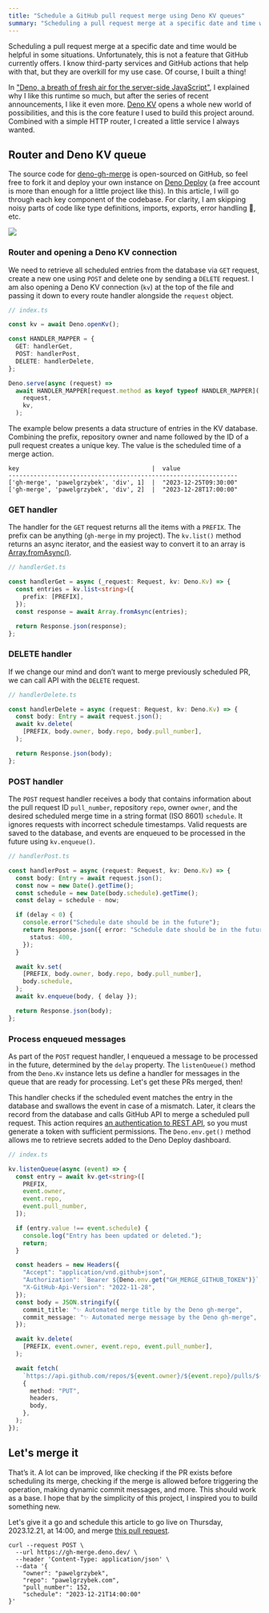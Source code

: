 ```yaml
---
title: "Schedule a GitHub pull request merge using Deno KV queues"
summary: "Scheduling a pull request merge at a specific date and time would be helpful in some situations. Unfortunately, this is not a feature that GitHub currently offers. Of course, I built a thing!"
---
```


Scheduling a pull request merge at a specific date and time would be helpful in
some situations. Unfortunately, this is not a feature that GitHub currently
offers. I know third-party services and GitHub actions that help with that, but
they are overkill for my use case. Of course, I built a thing!

In
["Deno, a breath of fresh air for the server-side JavaScript"](/deno-a-breath-of-fresh-air-for-the-server-side-javascript/),
I explained why I like this runtime so much, but after the series of recent
announcements, I like it even more. [Deno KV](https://deno.com/kv) opens a whole
new world of possibilities, and this is the core feature I used to build this
project around. Combined with a simple HTTP router, I created a little service I
always wanted.

## Router and Deno KV queue

The source code for
[deno-gh-merge](https://github.com/pawelgrzybek/deno-gh-merge) is open-sourced
on GitHub, so feel free to fork it and deploy your own instance on
[Deno Deploy](https://deno.com/deploy) (a free account is more than enough for a
little project like this). In this article, I will go through each key component
of the codebase. For clarity, I am skipping noisy parts of code like type
definitions, imports, exports, error handling 🙈, etc.

![](diagram.jpg)

### Router and opening a Deno KV connection

We need to retrieve all scheduled entries from the database via `GET` request,
create a new one using `POST` and delete one by sending a `DELETE` request. I am
also opening a Deno KV connection (`kv`) at the top of the file and passing it
down to every route handler alongside the `request` object.

```ts
// index.ts

const kv = await Deno.openKv();

const HANDLER_MAPPER = {
  GET: handlerGet,
  POST: handlerPost,
  DELETE: handlerDelete,
};

Deno.serve(async (request) =>
  await HANDLER_MAPPER[request.method as keyof typeof HANDLER_MAPPER](
    request,
    kv,
  );
```

The example below presents a data structure of entries in the KV database.
Combining the prefix, repository owner and name followed by the ID of a pull
request creates a unique key. The value is the scheduled time of a merge action.

```
key                                     |  value
----------------------------------------------------------------
['gh-merge', 'pawelgrzybek', 'div', 1]  |  "2023-12-25T09:30:00"
['gh-merge', 'pawelgrzybek', 'div', 2]  |  "2023-12-28T17:00:00"
```

### GET handler

The handler for the `GET` request returns all the items with a `PREFIX`. The
prefix can be anything (`gh-merge` in my project). The `kv.list()` method
returns an async iterator, and the easiest way to convert it to an array is
[Array.fromAsync()](https://tc39.es/proposal-array-from-async/#sec-array.fromAsync).

```ts
// handlerGet.ts

const handlerGet = async (_request: Request, kv: Deno.Kv) => {
  const entries = kv.list<string>({
    prefix: [PREFIX],
  });
  const response = await Array.fromAsync(entries);

  return Response.json(response);
};
```

### DELETE handler

If we change our mind and don’t want to merge previously scheduled PR, we can
call API with the `DELETE` request.

```ts
// handlerDelete.ts

const handlerDelete = async (request: Request, kv: Deno.Kv) => {
  const body: Entry = await request.json();
  await kv.delete(
    [PREFIX, body.owner, body.repo, body.pull_number],
  );

  return Response.json(body);
};
```

### POST handler

The `POST` request handler receives a body that contains information about the
pull request ID `pull_number`, repository `repo`, owner `owner`, and the desired
scheduled merge time in a string format (ISO 8601) `schedule`. It ignores
requests with incorrect schedule timestamps. Valid requests are saved to the
database, and events are enqueued to be processed in the future using
`kv.enqueue()`.

```ts
// handlerPost.ts

const handlerPost = async (request: Request, kv: Deno.Kv) => {
  const body: Entry = await request.json();
  const now = new Date().getTime();
  const schedule = new Date(body.schedule).getTime();
  const delay = schedule - now;

  if (delay < 0) {
    console.error("Schedule date should be in the future");
    return Response.json({ error: "Schedule date should be in the future" }, {
      status: 400,
    });
  }

  await kv.set(
    [PREFIX, body.owner, body.repo, body.pull_number],
    body.schedule,
  );
  await kv.enqueue(body, { delay });

  return Response.json(body);
};
```

### Process enqueued messages

As part of the `POST` request handler, I enqueued a message to be processed in
the future, determined by the `delay` property. The `listenQueue()` method from
the `Deno.Kv` instance lets us define a handler for messages in the queue that
are ready for processing. Let's get these PRs merged, then!

This handler checks if the scheduled event matches the entry in the database and
swallows the event in case of a mismatch. Later, it clears the record from the
database and calls GitHub API to merge a scheduled pull request. This action
requires
[an authentication to REST API](https://docs.github.com/en/rest/authentication/authenticating-to-the-rest-api?apiVersion=2022-11-28),
so you must generate a token with sufficient permissions. The `Deno.env.get()`
method allows me to retrieve secrets added to the Deno Deploy dashboard.

```ts
// index.ts

kv.listenQueue(async (event) => {
  const entry = await kv.get<string>([
    PREFIX,
    event.owner,
    event.repo,
    event.pull_number,
  ]);

  if (entry.value !== event.schedule) {
    console.log("Entry has been updated or deleted.");
    return;
  }

  const headers = new Headers({
    "Accept": "application/vnd.github+json",
    "Authorization": `Bearer ${Deno.env.get("GH_MERGE_GITHUB_TOKEN")}`,
    "X-GitHub-Api-Version": "2022-11-28",
  });
  const body = JSON.stringify({
    commit_title: "✨ Automated merge title by the Deno gh-merge",
    commit_message: "✨ Automated merge message by the Deno gh-merge",
  });

  await kv.delete(
    [PREFIX, event.owner, event.repo, event.pull_number],
  );

  await fetch(
    `https://api.github.com/repos/${event.owner}/${event.repo}/pulls/${event.pull_number}/merge`,
    {
      method: "PUT",
      headers,
      body,
    },
  );
});
```

## Let's merge it

That’s it. A lot can be improved, like checking if the PR exists before
scheduling its merge, checking if the merge is allowed before triggering the
operation, making dynamic commit messages, and more. This should work as a base.
I hope that by the simplicity of this project, I inspired you to build something
new.

Let's give it a go and schedule this article to go live on Thursday, 2023.12.21,
at 14:00, and merge
[this pull request](https://github.com/pawelgrzybek/pawelgrzybek.com/pull/152).

```
curl --request POST \
  --url https://gh-merge.deno.dev/ \
  --header 'Content-Type: application/json' \
  --data '{
	"owner": "pawelgrzybek",
	"repo": "pawelgrzybek.com",
	"pull_number": 152,
	"schedule": "2023-12-21T14:00:00"
}'
```
